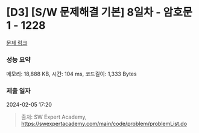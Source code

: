 # [D3] [S/W 문제해결 기본] 8일차 - 암호문1 - 1228 

[문제 링크](https://swexpertacademy.com/main/code/problem/problemDetail.do?contestProbId=AV14w-rKAHACFAYD) 

### 성능 요약

메모리: 18,888 KB, 시간: 104 ms, 코드길이: 1,333 Bytes

### 제출 일자

2024-02-05 17:20



> 출처: SW Expert Academy, https://swexpertacademy.com/main/code/problem/problemList.do